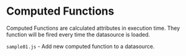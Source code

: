 # Computed Functions

Computed Functions are calculated attributes in execution time. They function will be fired every time the datasource is loaded.

`sample01.js` - Add new computed function to a datasource.
